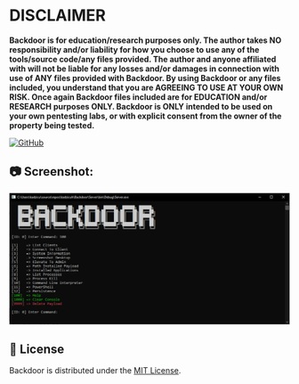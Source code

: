 # DISCLAIMER
**Backdoor is for education/research purposes only. The author takes NO responsibility and/or liability for how you choose to use any of the tools/source code/any files provided.
 The author and anyone affiliated with will not be liable for any losses and/or damages in connection with use of ANY files provided with Backdoor.
 By using Backdoor or any files included, you understand that you are AGREEING TO USE AT YOUR OWN RISK. Once again Backdoor files included are for EDUCATION and/or RESEARCH purposes ONLY.
 Backdoor is ONLY intended to be used on your own pentesting labs, or with explicit consent from the owner of the property being tested.** 

[![GitHub](https://img.shields.io/github/license/kadzicuh/BackDoor)](LICENSE)

 ## 📷 Screenshot:
![Screenshot](Screenshot.png)

## 📃 License
Backdoor is distributed under the [MIT License](LICENSE).
